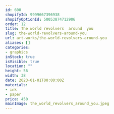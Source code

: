 ```yaml
---
id: 600
shopifyId: 9999667396938
shopifyOptionId: 50053874712906
order: 12
title: The world revolvers  around  you
slug: the-world-revolvers-around-you
url: art-works/the-world-revolvers-around-you
aliases: []
categories:
- graphics
inStock: true
isVisible: true
location: ""
height: 56
width: 38
date: 2023-01-01T00:00:00Z
materials:
- ink
- paper
price: 450
mainImage: the_world_revolvers_around_you.jpeg
---
```

